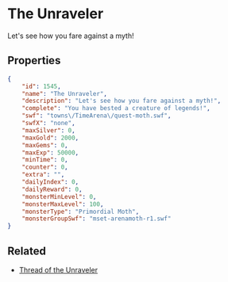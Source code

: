 # The Unraveler

Let's see how you fare against a myth!

## Properties

```json
{
    "id": 1545,
    "name": "The Unraveler",
    "description": "Let's see how you fare against a myth!",
    "complete": "You have bested a creature of legends!",
    "swf": "towns\/TimeArena\/quest-moth.swf",
    "swfX": "none",
    "maxSilver": 0,
    "maxGold": 2000,
    "maxGems": 0,
    "maxExp": 50000,
    "minTime": 0,
    "counter": 0,
    "extra": "",
    "dailyIndex": 0,
    "dailyReward": 0,
    "monsterMinLevel": 0,
    "monsterMaxLevel": 100,
    "monsterType": "Primordial Moth",
    "monsterGroupSwf": "mset-arenamoth-r1.swf"
}
```

## Related

- [Thread of the Unraveler](../items/18373-thread-of-the-unraveler.md)

